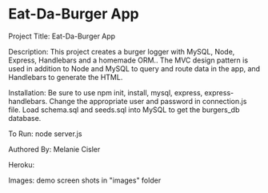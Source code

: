 # Eat-Da-Burger App

Project Title: Eat-Da-Burger App

Description: This project creates a burger logger with MySQL, Node, Express, Handlebars and a homemade ORM.. The MVC design pattern is used in addition to Node and MySQL to query and route data in the app, and Handlebars to generate the HTML.

Installation: Be sure to use npm init, install, mysql, express, express-handlebars. Change the appropriate user and password in connection.js file. Load schema.sql and seeds.sql into MySQL to get the burgers_db database. 

To Run: node server.js 

Authored By: Melanie Cisler

Heroku: 

Images: demo screen shots in "images" folder